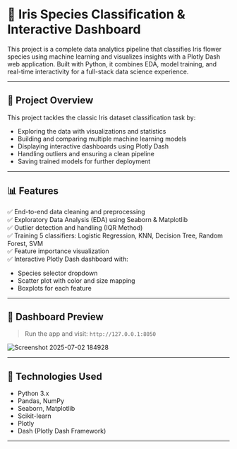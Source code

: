 # 🌸 Iris Species Classification & Interactive Dashboard

This project is a complete data analytics pipeline that classifies Iris flower species using machine learning and visualizes insights with a Plotly Dash web application. Built with Python, it combines EDA, model training, and real-time interactivity for a full-stack data science experience.

---

## 📌 Project Overview

This project tackles the classic Iris dataset classification task by:
- Exploring the data with visualizations and statistics
- Building and comparing multiple machine learning models
- Displaying interactive dashboards using Plotly Dash
- Handling outliers and ensuring a clean pipeline
- Saving trained models for further deployment

---

## 📊 Features

✅ End-to-end data cleaning and preprocessing  
✅ Exploratory Data Analysis (EDA) using Seaborn & Matplotlib  
✅ Outlier detection and handling (IQR Method)  
✅ Training 5 classifiers: Logistic Regression, KNN, Decision Tree, Random Forest, SVM  
✅ Feature importance visualization  
✅ Interactive Plotly Dash dashboard with:
  - Species selector dropdown
  - Scatter plot with color and size mapping
  - Boxplots for each feature

---

## 🚀 Dashboard Preview

> Run the app and visit: `http://127.0.0.1:8050`

![Screenshot 2025-07-02 184928](https://github.com/user-attachments/assets/4a7bde3c-3537-4548-8fb4-903797027207)

---

## 🧠 Technologies Used

- Python 3.x
- Pandas, NumPy
- Seaborn, Matplotlib
- Scikit-learn
- Plotly
- Dash (Plotly Dash Framework)

---


